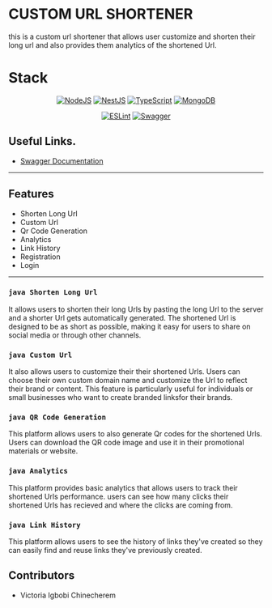 # CUSTOM URL SHORTENER

this is a custom url shortener that allows user customize and shorten their long url and also provides them analytics of the shortened Url.

# Stack
<div align="center">

<a href="">![NodeJS](https://img.shields.io/badge/node.js-6DA55F?style=for-the-badge&logo=node.js&logoColor=white)</a>
<a href="">![NestJS](https://img.shields.io/badge/nestjs-%23E0234E.svg?style=for-the-badge&logo=nestjs&logoColor=white)</a>
<a href="">![TypeScript](https://img.shields.io/badge/typescript-%23007ACC.svg?style=for-the-badge&logo=typescript&logoColor=white)</a>
<a href="">	![MongoDB](https://img.shields.io/badge/MongoDB-%234ea94b.svg?style=for-the-badge&logo=mongodb&logoColor=white)</a>

</div>

<div align="center">

<a href="">![ESLint](https://img.shields.io/badge/ESLint-4B3263?style=for-the-badge&logo=eslint&logoColor=white)</a>
<a href="">![Swagger](https://img.shields.io/badge/-Swagger-%23Clojure?style=for-the-badge&logo=swagger&logoColor=white)</a>

</div>

## Useful Links.

- [Swagger Documentation]()

---

## Features
- Shorten Long Url
- Custom Url
- Qr Code Generation
- Analytics
- Link History
- Registration
- Login

---
### ```java Shorten Long Url ```
 It allows users to shorten their long Urls by pasting the long Url to the server and a shorter Url gets automatically generated. The shortened Url is designed to be as short as possible, making it easy for users to share on social media or through other channels.

### ```java Custom Url ``` <!--This Feature is currently not available  -->

 It also allows users to customize their their shortened Urls. Users can choose their own custom domain name and customize the Url to reflect their brand or content. This feature is particularly useful for individuals or small businesses who want to create branded linksfor their brands.

### ```java QR Code Generation ``` 
 This platform allows users to also generate Qr codes for the shortened Urls. Users can download the QR code image and use it in their promotional materials or website.

### ```java Analytics ```
 This platform provides basic analytics that allows users to track their shortened Urls performance. users can see how many clicks their shortened Urls has recieved and where the clicks are coming from.

### ```java Link History ```
 This platform allows users to see the history of links they've created so they can easily find and reuse links they've previously created. 

## Contributors
- Victoria Igbobi Chinecherem
